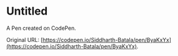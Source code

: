 # Untitled

A Pen created on CodePen.

Original URL: [https://codepen.io/Siddharth-Batala/pen/ByaKxYx](https://codepen.io/Siddharth-Batala/pen/ByaKxYx).

